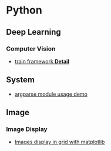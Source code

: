 
# Python

## Deep Learning

### Computer Vision

- [train framework **Detail**](https://gist.github.com/foolishflyfox/3ea9f6f7efcef88edc5b73a22066dfb1)

## System

- [argparse module usage demo](https://gist.github.com/foolishflyfox/097aaedbcedf634649450b1c8bb4b6f7)

## Image

### Image Display
- [Images display in grid with matplotlib](https://gist.github.com/foolishflyfox/4ef60826206b0ecb84f94e307f80838f)